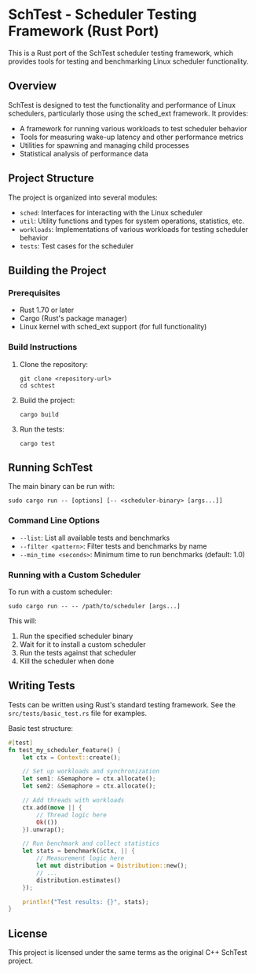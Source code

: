 # SchTest - Scheduler Testing Framework (Rust Port)

This is a Rust port of the SchTest scheduler testing framework, which provides tools for testing and benchmarking Linux scheduler functionality.

## Overview

SchTest is designed to test the functionality and performance of Linux schedulers, particularly those using the sched_ext framework. It provides:

- A framework for running various workloads to test scheduler behavior
- Tools for measuring wake-up latency and other performance metrics
- Utilities for spawning and managing child processes
- Statistical analysis of performance data

## Project Structure

The project is organized into several modules:

- `sched`: Interfaces for interacting with the Linux scheduler
- `util`: Utility functions and types for system operations, statistics, etc.
- `workloads`: Implementations of various workloads for testing scheduler behavior
- `tests`: Test cases for the scheduler

## Building the Project

### Prerequisites

- Rust 1.70 or later
- Cargo (Rust's package manager)
- Linux kernel with sched_ext support (for full functionality)

### Build Instructions

1. Clone the repository:
   ```
   git clone <repository-url>
   cd schtest
   ```

2. Build the project:
   ```
   cargo build
   ```

3. Run the tests:
   ```
   cargo test
   ```

## Running SchTest

The main binary can be run with:

```
sudo cargo run -- [options] [-- <scheduler-binary> [args...]]
```

### Command Line Options

- `--list`: List all available tests and benchmarks
- `--filter <pattern>`: Filter tests and benchmarks by name
- `--min_time <seconds>`: Minimum time to run benchmarks (default: 1.0)

### Running with a Custom Scheduler

To run with a custom scheduler:

```
sudo cargo run -- -- /path/to/scheduler [args...]
```

This will:
1. Run the specified scheduler binary
2. Wait for it to install a custom scheduler
3. Run the tests against that scheduler
4. Kill the scheduler when done

## Writing Tests

Tests can be written using Rust's standard testing framework. See the `src/tests/basic_test.rs` file for examples.

Basic test structure:

```rust
#[test]
fn test_my_scheduler_feature() {
    let ctx = Context::create();

    // Set up workloads and synchronization
    let sem1: &Semaphore = ctx.allocate();
    let sem2: &Semaphore = ctx.allocate();

    // Add threads with workloads
    ctx.add(move || {
        // Thread logic here
        Ok(())
    }).unwrap();

    // Run benchmark and collect statistics
    let stats = benchmark(&ctx, || {
        // Measurement logic here
        let mut distribution = Distribution::new();
        // ...
        distribution.estimates()
    });

    println!("Test results: {}", stats);
}
```

## License

This project is licensed under the same terms as the original C++ SchTest project.
